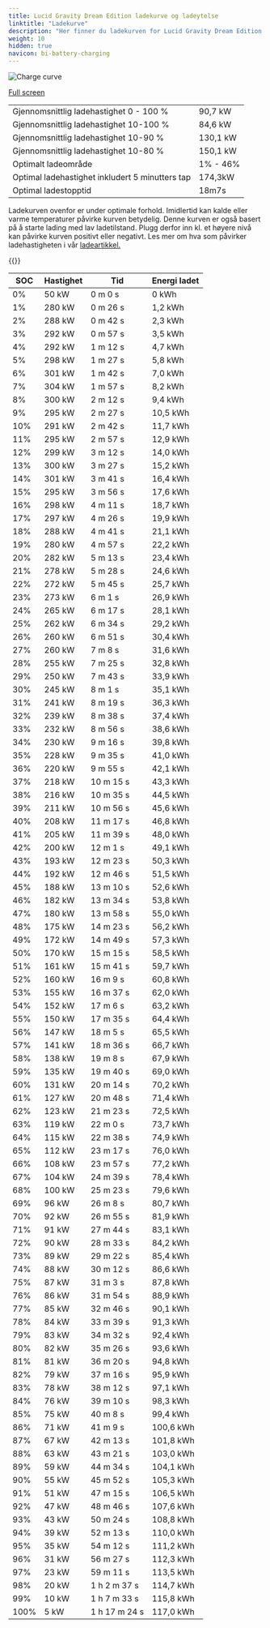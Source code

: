 ```yaml
---
title: Lucid Gravity Dream Edition ladekurve og ladeytelse
linktitle: "Ladekurve"
description: "Her finner du ladekurven for Lucid Gravity Dream Edition. "
weight: 10
hidden: true
navicon: bi-battery-charging
---
```

<!-- markdownlint-disable MD033 -->
<img src="../chargingcurve.svg" alt="Charge curve" class="img-fluid">

[Full screen](../chargingcurve.svg)


<table class="table table-striped">
<tbody>
<tr>
<td>Gjennomsnittlig ladehastighet 0 - 100 %</td><td>90,7 kW</td>
</tr>
<tr>
<td>Gjennomsnittlig ladehastighet 10-100 %</td><td>84,6 kW</td>
</tr>
<tr>
<td>Gjennomsnittlig ladehastighet 10-90 %</td><td>130,1 kW</td>
</tr>
<tr>
<td>Gjennomsnittlig ladehastighet 10-80 %</td><td>150,1 kW</td>
</tr>
<tr>
<td>Optimalt ladeområde</td><td>1% - 46%</td>
</tr>
<tr>
<td>Optimal ladehastighet inkludert 5 minutters tap</td><td>174,3kW</td>
</tr>
<tr>
<td>Optimal ladestopptid</td><td>18m7s</td>
</tr>
</tbody>
</table>


Ladekurven ovenfor er under optimale forhold. Imidlertid kan kalde eller varme temperaturer påvirke kurven betydelig. Denne kurven er også basert på å starte lading med lav ladetilstand. Plugg derfor inn kl. et høyere nivå kan påvirke kurven positivt eller negativt. Les mer om hva som påvirker ladehastigheten i vår [ladeartikkel.](../../../../../technology/battery/charging/) 


{{<evkxdisplayaddarticle />}}
<table class="table table-striped">
<thead>
<tr><th>SOC</th><th>Hastighet</th><th>Tid</th><th>Energi ladet</th></tr>
</thead>
<tbody>
<tr>
<td>0%</td><td>50 kW</td><td> 0 m 0 s </td><td>0 kWh </td>
</tr>
<tr>
<td>1%</td><td>280 kW</td><td> 0 m 26 s </td><td>1,2 kWh </td>
</tr>
<tr>
<td>2%</td><td>288 kW</td><td> 0 m 42 s </td><td>2,3 kWh </td>
</tr>
<tr>
<td>3%</td><td>292 kW</td><td> 0 m 57 s </td><td>3,5 kWh </td>
</tr>
<tr>
<td>4%</td><td>292 kW</td><td> 1 m 12 s </td><td>4,7 kWh </td>
</tr>
<tr>
<td>5%</td><td>298 kW</td><td> 1 m 27 s </td><td>5,8 kWh </td>
</tr>
<tr>
<td>6%</td><td>301 kW</td><td> 1 m 42 s </td><td>7,0 kWh </td>
</tr>
<tr>
<td>7%</td><td>304 kW</td><td> 1 m 57 s </td><td>8,2 kWh </td>
</tr>
<tr>
<td>8%</td><td>300 kW</td><td> 2 m 12 s </td><td>9,4 kWh </td>
</tr>
<tr>
<td>9%</td><td>295 kW</td><td> 2 m 27 s </td><td>10,5 kWh </td>
</tr>
<tr>
<td>10%</td><td>291 kW</td><td> 2 m 42 s </td><td>11,7 kWh </td>
</tr>
<tr>
<td>11%</td><td>295 kW</td><td> 2 m 57 s </td><td>12,9 kWh </td>
</tr>
<tr>
<td>12%</td><td>299 kW</td><td> 3 m 12 s </td><td>14,0 kWh </td>
</tr>
<tr>
<td>13%</td><td>300 kW</td><td> 3 m 27 s </td><td>15,2 kWh </td>
</tr>
<tr>
<td>14%</td><td>301 kW</td><td> 3 m 41 s </td><td>16,4 kWh </td>
</tr>
<tr>
<td>15%</td><td>295 kW</td><td> 3 m 56 s </td><td>17,6 kWh </td>
</tr>
<tr>
<td>16%</td><td>298 kW</td><td> 4 m 11 s </td><td>18,7 kWh </td>
</tr>
<tr>
<td>17%</td><td>297 kW</td><td> 4 m 26 s </td><td>19,9 kWh </td>
</tr>
<tr>
<td>18%</td><td>288 kW</td><td> 4 m 41 s </td><td>21,1 kWh </td>
</tr>
<tr>
<td>19%</td><td>280 kW</td><td> 4 m 57 s </td><td>22,2 kWh </td>
</tr>
<tr>
<td>20%</td><td>282 kW</td><td> 5 m 13 s </td><td>23,4 kWh </td>
</tr>
<tr>
<td>21%</td><td>278 kW</td><td> 5 m 28 s </td><td>24,6 kWh </td>
</tr>
<tr>
<td>22%</td><td>272 kW</td><td> 5 m 45 s </td><td>25,7 kWh </td>
</tr>
<tr>
<td>23%</td><td>273 kW</td><td> 6 m 1 s </td><td>26,9 kWh </td>
</tr>
<tr>
<td>24%</td><td>265 kW</td><td> 6 m 17 s </td><td>28,1 kWh </td>
</tr>
<tr>
<td>25%</td><td>262 kW</td><td> 6 m 34 s </td><td>29,2 kWh </td>
</tr>
<tr>
<td>26%</td><td>260 kW</td><td> 6 m 51 s </td><td>30,4 kWh </td>
</tr>
<tr>
<td>27%</td><td>260 kW</td><td> 7 m 8 s </td><td>31,6 kWh </td>
</tr>
<tr>
<td>28%</td><td>255 kW</td><td> 7 m 25 s </td><td>32,8 kWh </td>
</tr>
<tr>
<td>29%</td><td>250 kW</td><td> 7 m 43 s </td><td>33,9 kWh </td>
</tr>
<tr>
<td>30%</td><td>245 kW</td><td> 8 m 1 s </td><td>35,1 kWh </td>
</tr>
<tr>
<td>31%</td><td>241 kW</td><td> 8 m 19 s </td><td>36,3 kWh </td>
</tr>
<tr>
<td>32%</td><td>239 kW</td><td> 8 m 38 s </td><td>37,4 kWh </td>
</tr>
<tr>
<td>33%</td><td>232 kW</td><td> 8 m 56 s </td><td>38,6 kWh </td>
</tr>
<tr>
<td>34%</td><td>230 kW</td><td> 9 m 16 s </td><td>39,8 kWh </td>
</tr>
<tr>
<td>35%</td><td>228 kW</td><td> 9 m 35 s </td><td>41,0 kWh </td>
</tr>
<tr>
<td>36%</td><td>220 kW</td><td> 9 m 55 s </td><td>42,1 kWh </td>
</tr>
<tr>
<td>37%</td><td>218 kW</td><td> 10 m 15 s </td><td>43,3 kWh </td>
</tr>
<tr>
<td>38%</td><td>216 kW</td><td> 10 m 35 s </td><td>44,5 kWh </td>
</tr>
<tr>
<td>39%</td><td>211 kW</td><td> 10 m 56 s </td><td>45,6 kWh </td>
</tr>
<tr>
<td>40%</td><td>208 kW</td><td> 11 m 17 s </td><td>46,8 kWh </td>
</tr>
<tr>
<td>41%</td><td>205 kW</td><td> 11 m 39 s </td><td>48,0 kWh </td>
</tr>
<tr>
<td>42%</td><td>200 kW</td><td> 12 m 1 s </td><td>49,1 kWh </td>
</tr>
<tr>
<td>43%</td><td>193 kW</td><td> 12 m 23 s </td><td>50,3 kWh </td>
</tr>
<tr>
<td>44%</td><td>192 kW</td><td> 12 m 46 s </td><td>51,5 kWh </td>
</tr>
<tr>
<td>45%</td><td>188 kW</td><td> 13 m 10 s </td><td>52,6 kWh </td>
</tr>
<tr>
<td>46%</td><td>182 kW</td><td> 13 m 34 s </td><td>53,8 kWh </td>
</tr>
<tr>
<td>47%</td><td>180 kW</td><td> 13 m 58 s </td><td>55,0 kWh </td>
</tr>
<tr>
<td>48%</td><td>175 kW</td><td> 14 m 23 s </td><td>56,2 kWh </td>
</tr>
<tr>
<td>49%</td><td>172 kW</td><td> 14 m 49 s </td><td>57,3 kWh </td>
</tr>
<tr>
<td>50%</td><td>170 kW</td><td> 15 m 15 s </td><td>58,5 kWh </td>
</tr>
<tr>
<td>51%</td><td>161 kW</td><td> 15 m 41 s </td><td>59,7 kWh </td>
</tr>
<tr>
<td>52%</td><td>160 kW</td><td> 16 m 9 s </td><td>60,8 kWh </td>
</tr>
<tr>
<td>53%</td><td>155 kW</td><td> 16 m 37 s </td><td>62,0 kWh </td>
</tr>
<tr>
<td>54%</td><td>152 kW</td><td> 17 m 6 s </td><td>63,2 kWh </td>
</tr>
<tr>
<td>55%</td><td>150 kW</td><td> 17 m 35 s </td><td>64,4 kWh </td>
</tr>
<tr>
<td>56%</td><td>147 kW</td><td> 18 m 5 s </td><td>65,5 kWh </td>
</tr>
<tr>
<td>57%</td><td>141 kW</td><td> 18 m 36 s </td><td>66,7 kWh </td>
</tr>
<tr>
<td>58%</td><td>138 kW</td><td> 19 m 8 s </td><td>67,9 kWh </td>
</tr>
<tr>
<td>59%</td><td>135 kW</td><td> 19 m 40 s </td><td>69,0 kWh </td>
</tr>
<tr>
<td>60%</td><td>131 kW</td><td> 20 m 14 s </td><td>70,2 kWh </td>
</tr>
<tr>
<td>61%</td><td>127 kW</td><td> 20 m 48 s </td><td>71,4 kWh </td>
</tr>
<tr>
<td>62%</td><td>123 kW</td><td> 21 m 23 s </td><td>72,5 kWh </td>
</tr>
<tr>
<td>63%</td><td>119 kW</td><td> 22 m 0 s </td><td>73,7 kWh </td>
</tr>
<tr>
<td>64%</td><td>115 kW</td><td> 22 m 38 s </td><td>74,9 kWh </td>
</tr>
<tr>
<td>65%</td><td>112 kW</td><td> 23 m 17 s </td><td>76,0 kWh </td>
</tr>
<tr>
<td>66%</td><td>108 kW</td><td> 23 m 57 s </td><td>77,2 kWh </td>
</tr>
<tr>
<td>67%</td><td>104 kW</td><td> 24 m 39 s </td><td>78,4 kWh </td>
</tr>
<tr>
<td>68%</td><td>100 kW</td><td> 25 m 23 s </td><td>79,6 kWh </td>
</tr>
<tr>
<td>69%</td><td>96 kW</td><td> 26 m 8 s </td><td>80,7 kWh </td>
</tr>
<tr>
<td>70%</td><td>92 kW</td><td> 26 m 55 s </td><td>81,9 kWh </td>
</tr>
<tr>
<td>71%</td><td>91 kW</td><td> 27 m 44 s </td><td>83,1 kWh </td>
</tr>
<tr>
<td>72%</td><td>90 kW</td><td> 28 m 33 s </td><td>84,2 kWh </td>
</tr>
<tr>
<td>73%</td><td>89 kW</td><td> 29 m 22 s </td><td>85,4 kWh </td>
</tr>
<tr>
<td>74%</td><td>88 kW</td><td> 30 m 12 s </td><td>86,6 kWh </td>
</tr>
<tr>
<td>75%</td><td>87 kW</td><td> 31 m 3 s </td><td>87,8 kWh </td>
</tr>
<tr>
<td>76%</td><td>86 kW</td><td> 31 m 54 s </td><td>88,9 kWh </td>
</tr>
<tr>
<td>77%</td><td>85 kW</td><td> 32 m 46 s </td><td>90,1 kWh </td>
</tr>
<tr>
<td>78%</td><td>84 kW</td><td> 33 m 39 s </td><td>91,3 kWh </td>
</tr>
<tr>
<td>79%</td><td>83 kW</td><td> 34 m 32 s </td><td>92,4 kWh </td>
</tr>
<tr>
<td>80%</td><td>82 kW</td><td> 35 m 26 s </td><td>93,6 kWh </td>
</tr>
<tr>
<td>81%</td><td>81 kW</td><td> 36 m 20 s </td><td>94,8 kWh </td>
</tr>
<tr>
<td>82%</td><td>79 kW</td><td> 37 m 16 s </td><td>95,9 kWh </td>
</tr>
<tr>
<td>83%</td><td>78 kW</td><td> 38 m 12 s </td><td>97,1 kWh </td>
</tr>
<tr>
<td>84%</td><td>76 kW</td><td> 39 m 10 s </td><td>98,3 kWh </td>
</tr>
<tr>
<td>85%</td><td>75 kW</td><td> 40 m 8 s </td><td>99,4 kWh </td>
</tr>
<tr>
<td>86%</td><td>71 kW</td><td> 41 m 9 s </td><td>100,6 kWh </td>
</tr>
<tr>
<td>87%</td><td>67 kW</td><td> 42 m 13 s </td><td>101,8 kWh </td>
</tr>
<tr>
<td>88%</td><td>63 kW</td><td> 43 m 21 s </td><td>103,0 kWh </td>
</tr>
<tr>
<td>89%</td><td>59 kW</td><td> 44 m 34 s </td><td>104,1 kWh </td>
</tr>
<tr>
<td>90%</td><td>55 kW</td><td> 45 m 52 s </td><td>105,3 kWh </td>
</tr>
<tr>
<td>91%</td><td>51 kW</td><td> 47 m 15 s </td><td>106,5 kWh </td>
</tr>
<tr>
<td>92%</td><td>47 kW</td><td> 48 m 46 s </td><td>107,6 kWh </td>
</tr>
<tr>
<td>93%</td><td>43 kW</td><td> 50 m 24 s </td><td>108,8 kWh </td>
</tr>
<tr>
<td>94%</td><td>39 kW</td><td> 52 m 13 s </td><td>110,0 kWh </td>
</tr>
<tr>
<td>95%</td><td>35 kW</td><td> 54 m 12 s </td><td>111,2 kWh </td>
</tr>
<tr>
<td>96%</td><td>31 kW</td><td> 56 m 27 s </td><td>112,3 kWh </td>
</tr>
<tr>
<td>97%</td><td>23 kW</td><td> 59 m 11 s </td><td>113,5 kWh </td>
</tr>
<tr>
<td>98%</td><td>20 kW</td><td>1 h 2 m 37 s </td><td>114,7 kWh </td>
</tr>
<tr>
<td>99%</td><td>10 kW</td><td>1 h 7 m 33 s </td><td>115,8 kWh </td>
</tr>
<tr>
<td>100%</td><td>5 kW</td><td>1 h 17 m 24 s </td><td>117,0 kWh </td>
</tr>
</tbody>
</table>

